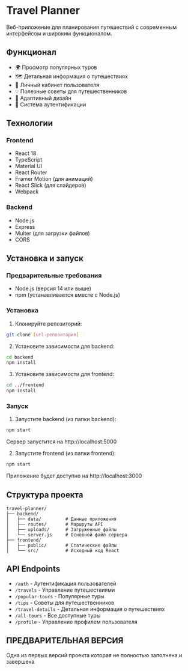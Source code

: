 # Travel Planner

Веб-приложение для планирования путешествий с современным интерфейсом и широким функционалом.

## Функционал

- 🌍 Просмотр популярных туров
- 🗺️ Детальная информация о путешествиях
- 👤 Личный кабинет пользователя
- 💡 Полезные советы для путешественников
- 📱 Адаптивный дизайн
- 🔐 Система аутентификации

## Технологии

### Frontend
- React 18
- TypeScript
- Material UI
- React Router
- Framer Motion (для анимаций)
- React Slick (для слайдеров)
- Webpack

### Backend
- Node.js
- Express
- Multer (для загрузки файлов)
- CORS

## Установка и запуск

### Предварительные требования
- Node.js (версия 14 или выше)
- npm (устанавливается вместе с Node.js)

### Установка

1. Клонируйте репозиторий:
```bash
git clone [url-репозитория]
```

2. Установите зависимости для backend:
```bash
cd backend
npm install
```

3. Установите зависимости для frontend:
```bash
cd ../frontend
npm install
```

### Запуск

1. Запустите backend (из папки backend):
```bash
npm start
```
Сервер запустится на http://localhost:5000

2. Запустите frontend (из папки frontend):
```bash
npm start
```
Приложение будет доступно на http://localhost:3000

## Структура проекта

```
travel-planner/
├── backend/
│   ├── data/         # Данные приложения
│   ├── routes/       # Маршруты API
│   ├── uploads/      # Загруженные файлы
│   └── server.js     # Основной файл сервера
├── frontend/
│   ├── public/       # Статические файлы
│   └── src/          # Исходный код React
```

## API Endpoints

- `/auth` - Аутентификация пользователей
- `/travels` - Управление путешествиями
- `/popular-tours` - Популярные туры
- `/tips` - Советы для путешественников
- `/travel-details` - Детальная информация о путешествиях
- `/all-tours` - Все доступные туры
- `/profile` - Управление профилем пользователя 

## ПРЕДВАРИТЕЛЬНАЯ ВЕРСИЯ

Одна из первых версий проекта которая не полностью заполнена и завершена